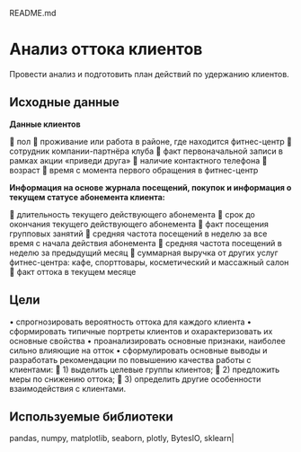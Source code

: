 README.md
# Анализ оттока клиентов
Провести анализ и подготовить план действий по удержанию клиентов.

## Исходные данные

**Данные клиентов**

	пол
	проживание или работа в районе, где находится фитнес-центр
	сотрудник компании-партнёра клуба 
	факт первоначальной записи в рамках акции «приведи друга» 
	наличие контактного телефона
	возраст
	время с момента первого обращения в фитнес-центр

**Информация на основе журнала посещений, покупок и информация о текущем статусе абонемента клиента:**

	длительность текущего действующего абонемента
	срок до окончания текущего действующего абонемента
	факт посещения групповых занятий
	средняя частота посещений в неделю за все время с начала действия абонемента
	средняя частота посещений в неделю за предыдущий месяц
	суммарная выручка от других услуг фитнес-центра: кафе, спорттовары, косметический и массажный салон
	факт оттока в текущем месяце

## Цели

•	спрогнозировать вероятность оттока для каждого клиента
•	сформировать типичные портреты клиентов и охарактеризовать их основные свойства
•	проанализировать основные признаки, наиболее сильно влияющие на отток
•	сформулировать основные выводы и разработать рекомендации по повышению качества работы с клиентами:
	1) выделить целевые группы клиентов;
	2) предложить меры по снижению оттока;
	3) определить другие особенности взаимодействия с клиентами.

## Используемые библиотеки
pandas, numpy, matplotlib, seaborn, plotly, BytesIO, sklearn|
